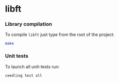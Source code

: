 # libft

### Library compilation

To compile `libft` just type from the root of the project:

```bash
make
```

### Unit tests

To launch all unit-tests run:

```bash
ceedling test all
```
